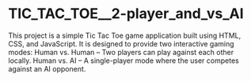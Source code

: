 # TIC_TAC_TOE__2-player_and_vs_AI
This project is a simple Tic Tac Toe game application built using HTML, CSS, and JavaScript. It is designed to provide two interactive gaming modes:  Human vs. Human – Two players can play against each other locally.  Human vs. AI – A single-player mode where the user competes against an AI opponent.
